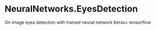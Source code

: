 # NeuralNetworks.EyesDetection
On image eyes detection with trained neural network
Keras+ tensorflow
